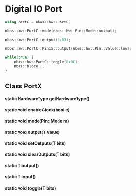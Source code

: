 # Digital IO Port

```c++
using PortC = nbos::hw::PortC;

nbos::hw::PortC::mode(nbos::hw::Pin::Mode::output);

nbos::hw::PortC::output(0x03);

nbos::hw::PortC::Pin15::output(nbos::hw::Pin::Value::low);

while(true) {
    nbos::hw::PortC::toggle(0x0C);
    nbos::block();
}
```

## Class PortX

#### static HardwareType getHardwareType()

#### static void enableClock(bool e)

#### static void mode(Pin::Mode m)

#### static void output(T value)

#### static void setOutputs(T bits)

#### static void clearOutputs(T bits)

#### static T output()

#### static T input()

#### static void toggle(T bits)
